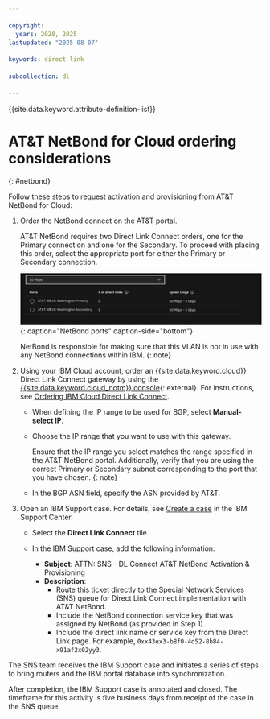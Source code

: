 ```yaml
---

copyright:
  years: 2020, 2025
lastupdated: "2025-08-07"

keywords: direct link

subcollection: dl

---
```


{{site.data.keyword.attribute-definition-list}}

# AT&T NetBond for Cloud ordering considerations
{: #netbond}

Follow these steps to request activation and provisioning from AT&T NetBond for Cloud:

1. Order the NetBond connect on the AT&T portal.

   AT&T NetBond requires two Direct Link Connect orders, one for the Primary connection and one for the Secondary. To proceed with placing this order, select the appropriate port for either the Primary or Secondary connection.

   ![NetBond ports](images/net-bond-port.png){: caption="NetBond ports" caption-side="bottom"}

   NetBond is responsible for making sure that this VLAN is not in use with any NetBond connections within IBM.
   {: note}

1. Using your IBM Cloud account, order an {{site.data.keyword.cloud}} Direct Link Connect gateway by using the [{{site.data.keyword.cloud_notm}} console](/login){: external}. For instructions, see [Ordering IBM Cloud Direct Link Connect](/docs/dl?topic=dl-how-to-order-ibm-cloud-dl-connect).

   * When defining the IP range to be used for BGP, select **Manual-select IP**.
   * Choose the IP range that you want to use with this gateway.

      Ensure that the IP range you select matches the range specified in the AT&T NetBond portal. Additionally, verify that you are using the correct Primary or Secondary subnet corresponding to the port that you have chosen.
      {: note}

   * In the BGP ASN field, specify the ASN provided by AT&T.

1. Open an IBM Support case. For details, see [Create a case](/unifiedsupport/cases/add) in the IBM Support Center.

   * Select the **Direct Link Connect** tile.
   * In the IBM Support case, add the following information:

      * **Subject**: ATTN: SNS - DL Connect AT&T NetBond Activation & Provisioning
      * **Description**:
         * Route this ticket directly to the Special Network Services (SNS) queue for Direct Link Connect implementation with AT&T NetBond.
         * Include the NetBond connection service key that was assigned by NetBond (as provided in Step 1).
         * Include the direct link name or service key from the Direct Link page. For example, `0xx43ex3-b8f0-4d52-8b84-x91af2x02yy3`.

The SNS team receives the IBM Support case and initiates a series of steps to bring routers and the IBM portal database into synchronization.

After completion, the IBM Support case is annotated and closed. The timeframe for this activity is five business days from receipt of the case in the SNS queue.
